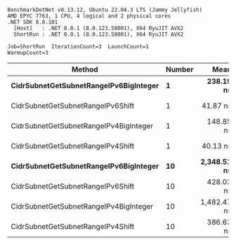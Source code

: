 ```

BenchmarkDotNet v0.13.12, Ubuntu 22.04.3 LTS (Jammy Jellyfish)
AMD EPYC 7763, 1 CPU, 4 logical and 2 physical cores
.NET SDK 8.0.101
  [Host]   : .NET 8.0.1 (8.0.123.58001), X64 RyuJIT AVX2
  ShortRun : .NET 8.0.1 (8.0.123.58001), X64 RyuJIT AVX2

Job=ShortRun  IterationCount=3  LaunchCount=1  
WarmupCount=3  

```
| Method                                 | Number | Mean        | Error      | StdDev   | Min         | Max         | Gen0   | Allocated |
|--------------------------------------- |------- |------------:|-----------:|---------:|------------:|------------:|-------:|----------:|
| **CidrSubnetGetSubnetRangeIPv6BigInteger** | **1**      |   **238.19 ns** |  **33.709 ns** | **1.848 ns** |   **236.98 ns** |   **240.31 ns** | **0.0050** |     **432 B** |
| CidrSubnetGetSubnetRangeIPv6Shift      | 1      |    41.87 ns |   4.264 ns | 0.234 ns |    41.60 ns |    42.04 ns | 0.0019 |     160 B |
| CidrSubnetGetSubnetRangeIPv4BigInteger | 1      |   148.85 ns |  84.495 ns | 4.631 ns |   144.73 ns |   153.86 ns | 0.0024 |     208 B |
| CidrSubnetGetSubnetRangeIPv4Shift      | 1      |    40.13 ns |  33.777 ns | 1.851 ns |    38.93 ns |    42.27 ns | 0.0021 |     176 B |
| **CidrSubnetGetSubnetRangeIPv6BigInteger** | **10**     | **2,348.51 ns** | **114.847 ns** | **6.295 ns** | **2,343.52 ns** | **2,355.58 ns** | **0.0496** |    **4320 B** |
| CidrSubnetGetSubnetRangeIPv6Shift      | 10     |   428.03 ns |  53.019 ns | 2.906 ns |   426.01 ns |   431.36 ns | 0.0191 |    1600 B |
| CidrSubnetGetSubnetRangeIPv4BigInteger | 10     | 1,482.47 ns | 123.651 ns | 6.778 ns | 1,475.60 ns | 1,489.15 ns | 0.0248 |    2080 B |
| CidrSubnetGetSubnetRangeIPv4Shift      | 10     |   386.63 ns |  54.238 ns | 2.973 ns |   383.81 ns |   389.74 ns | 0.0210 |    1760 B |
